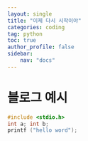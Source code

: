 ```yaml
---
layout: single
title: "이제 다시 시작이야"
categories: coding
tag: python
toc: true
author_profile: false
sidebar: 
    nav: "docs"
---
```

# 블로그 예시


```cpp
#include <stdio.h>
int a; int b;
printf ("hello word");
```
